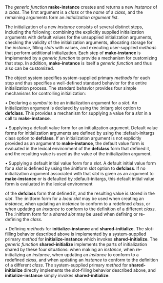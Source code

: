  

The *generic function* **make-instance** creates and returns a new *instance* of a *class*. The first argument is a *class* or the *name* of a *class*, and the remaining arguments form an *initialization argument list*. 

The initialization of a new *instance* consists of several distinct steps, including the following: combining the explicitly supplied initialization arguments with default values for the unsupplied initialization arguments, checking the validity of the initialization arguments, allocating storage for the *instance*, filling *slots* with values, and executing user-supplied *methods* that perform additional initialization. Each step of **make-instance** is implemented by a *generic function* to provide a mechanism for customizing that step. In addition, **make-instance** is itself a *generic function* and thus also can be customized. 

The object system specifies system-supplied primary *methods* for each step and thus specifies a well-defined standard behavior for the entire initialization process. The standard behavior provides four simple mechanisms for controlling initialization: 

*•* Declaring a *symbol* to be an initialization argument for a *slot*. An initialization argument is declared by using the :initarg slot option to **defclass**. This provides a mechanism for supplying a value for a *slot* in a call to **make-instance**. 

*•* Supplying a default value form for an initialization argument. Default value forms for initialization arguments are defined by using the :default-initargs class option to **defclass**. If an initialization argument is not explicitly provided as an argument to **make-instance**, the default value form is evaluated in the lexical environment of the **defclass** form that defined it, and the resulting value is used as the value of the initialization argument. 

*•* Supplying a default initial value form for a *slot*. A default initial value form for a *slot* is defined by using the :initform slot option to **defclass**. If no initialization argument associated with that *slot* is given as an argument to **make-instance** or is defaulted by :default-initargs, this default initial value form is evaluated in the lexical environment 

of the **defclass** form that defined it, and the resulting value is stored in the *slot*. The :initform form for a *local slot* may be used when creating an *instance*, when updating an *instance* to conform to a redefined *class*, or when updating an *instance* to conform to the definition of a different *class*. The :initform form for a *shared slot* may be used when defining or re-defining the *class*. 

*•* Defining *methods* for **initialize-instance** and **shared-initialize**. The slot-filling behavior described above is implemented by a system-supplied primary *method* for **initialize-instance** which invokes **shared-initialize**. The *generic function* **shared-initialize** implements the parts of initialization shared by these four situations: when making an *instance*, when re-initializing an *instance*, when updating an *instance* to conform to a redefined *class*, and when updating an *instance* to conform to the definition of a different *class*. The system-supplied primary *method* for **shared-initialize** directly implements the slot-filling behavior described above, and **initialize-instance** simply invokes **shared-initialize**. 



 

 

